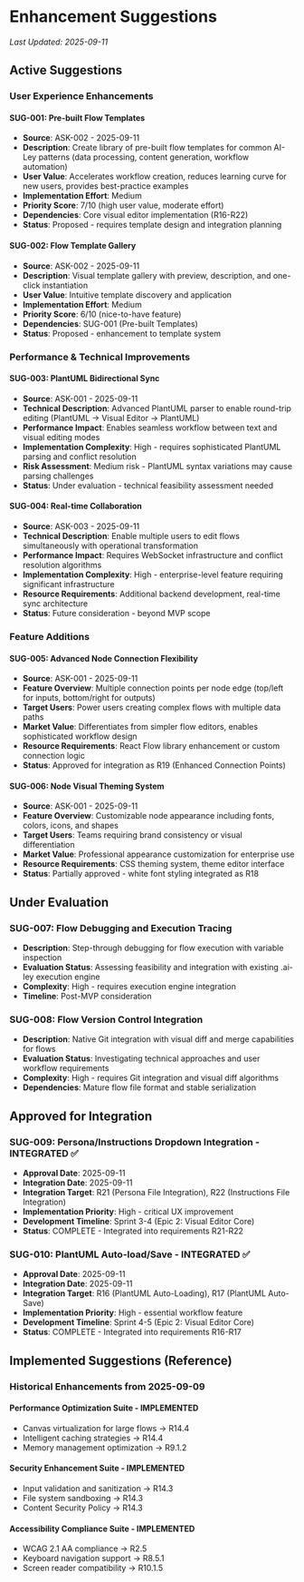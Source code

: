 # Enhancement Suggestions

_Last Updated: 2025-09-11_

## Active Suggestions

### User Experience Enhancements

#### SUG-001: Pre-built Flow Templates

- **Source**: ASK-002 - 2025-09-11
- **Description**: Create library of pre-built flow templates for common AI-Ley patterns (data processing, content generation, workflow automation)
- **User Value**: Accelerates workflow creation, reduces learning curve for new users, provides best-practice examples
- **Implementation Effort**: Medium
- **Priority Score**: 7/10 (high user value, moderate effort)
- **Dependencies**: Core visual editor implementation (R16-R22)
- **Status**: Proposed - requires template design and integration planning

#### SUG-002: Flow Template Gallery

- **Source**: ASK-002 - 2025-09-11  
- **Description**: Visual template gallery with preview, description, and one-click instantiation
- **User Value**: Intuitive template discovery and application
- **Implementation Effort**: Medium
- **Priority Score**: 6/10 (nice-to-have feature)
- **Dependencies**: SUG-001 (Pre-built Templates)
- **Status**: Proposed - enhancement to template system

### Performance & Technical Improvements

#### SUG-003: PlantUML Bidirectional Sync

- **Source**: ASK-001 - 2025-09-11
- **Technical Description**: Advanced PlantUML parser to enable round-trip editing (PlantUML → Visual Editor → PlantUML)
- **Performance Impact**: Enables seamless workflow between text and visual editing modes
- **Implementation Complexity**: High - requires sophisticated PlantUML parsing and conflict resolution
- **Risk Assessment**: Medium risk - PlantUML syntax variations may cause parsing challenges
- **Status**: Under evaluation - technical feasibility assessment needed

#### SUG-004: Real-time Collaboration

- **Source**: ASK-003 - 2025-09-11
- **Technical Description**: Enable multiple users to edit flows simultaneously with operational transformation
- **Performance Impact**: Requires WebSocket infrastructure and conflict resolution algorithms
- **Implementation Complexity**: High - enterprise-level feature requiring significant infrastructure
- **Resource Requirements**: Additional backend development, real-time sync architecture
- **Status**: Future consideration - beyond MVP scope

### Feature Additions

#### SUG-005: Advanced Node Connection Flexibility

- **Source**: ASK-001 - 2025-09-11
- **Feature Overview**: Multiple connection points per node edge (top/left for inputs, bottom/right for outputs)
- **Target Users**: Power users creating complex flows with multiple data paths
- **Market Value**: Differentiates from simpler flow editors, enables sophisticated workflow design
- **Resource Requirements**: React Flow library enhancement or custom connection logic
- **Status**: Approved for integration as R19 (Enhanced Connection Points)

#### SUG-006: Node Visual Theming System

- **Source**: ASK-001 - 2025-09-11
- **Feature Overview**: Customizable node appearance including fonts, colors, icons, and shapes
- **Target Users**: Teams requiring brand consistency or visual differentiation
- **Market Value**: Professional appearance customization for enterprise use
- **Resource Requirements**: CSS theming system, theme editor interface
- **Status**: Partially approved - white font styling integrated as R18

## Under Evaluation

### SUG-007: Flow Debugging and Execution Tracing

- **Description**: Step-through debugging for flow execution with variable inspection
- **Evaluation Status**: Assessing feasibility and integration with existing .ai-ley execution engine
- **Complexity**: High - requires execution engine integration
- **Timeline**: Post-MVP consideration

### SUG-008: Flow Version Control Integration

- **Description**: Native Git integration with visual diff and merge capabilities for flows
- **Evaluation Status**: Investigating technical approaches and user workflow requirements
- **Complexity**: High - requires Git integration and visual diff algorithms
- **Dependencies**: Mature flow file format and stable serialization

## Approved for Integration

### SUG-009: Persona/Instructions Dropdown Integration - INTEGRATED ✅

- **Approval Date**: 2025-09-11
- **Integration Date**: 2025-09-11
- **Integration Target**: R21 (Persona File Integration), R22 (Instructions File Integration)
- **Implementation Priority**: High - critical UX improvement
- **Development Timeline**: Sprint 3-4 (Epic 2: Visual Editor Core)
- **Status**: COMPLETE - Integrated into requirements R21-R22

### SUG-010: PlantUML Auto-load/Save - INTEGRATED ✅

- **Approval Date**: 2025-09-11
- **Integration Date**: 2025-09-11
- **Integration Target**: R16 (PlantUML Auto-Loading), R17 (PlantUML Auto-Save)
- **Implementation Priority**: High - essential workflow feature
- **Development Timeline**: Sprint 4-5 (Epic 2: Visual Editor Core)
- **Status**: COMPLETE - Integrated into requirements R16-R17

## Implemented Suggestions (Reference)

### Historical Enhancements from 2025-09-09

#### Performance Optimization Suite - IMPLEMENTED
- Canvas virtualization for large flows → R14.4
- Intelligent caching strategies → R14.4  
- Memory management optimization → R9.1.2

#### Security Enhancement Suite - IMPLEMENTED
- Input validation and sanitization → R14.3
- File system sandboxing → R14.3
- Content Security Policy → R14.3

#### Accessibility Compliance Suite - IMPLEMENTED
- WCAG 2.1 AA compliance → R2.5
- Keyboard navigation support → R8.5.1
- Screen reader compatibility → R10.1.5